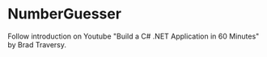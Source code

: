 # NumberGuesser
 
Follow introduction on Youtube 
"Build a C# .NET Application in 60 Minutes" by Brad Traversy.
